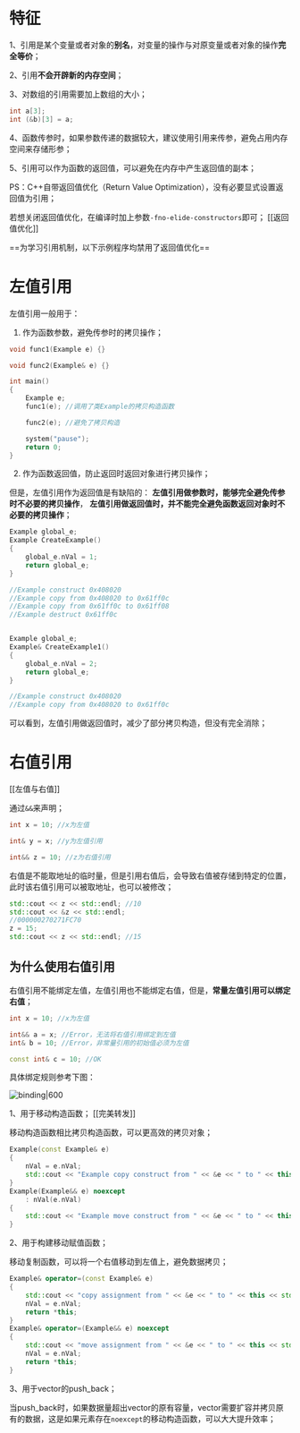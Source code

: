 
# 特征

1、引用是某个变量或者对象的**别名**，对变量的操作与对原变量或者对象的操作**完全等价**；

2、引用**不会开辟新的内存空间**；

3、对数组的引用需要加上数组的大小；

```c++
int a[3];
int (&b)[3] = a;
```

4、函数传参时，如果参数传递的数据较大，建议使用引用来传参，避免占用内存空间来存储形参；

5、引用可以作为函数的返回值，可以避免在内存中产生返回值的副本；

PS：C++自带返回值优化（Return Value Optimization），没有必要显式设置返回值为引用；

若想关闭返回值优化，在编译时加上参数`-fno-elide-constructors`即可；
[[返回值优化]]

==为学习引用机制，以下示例程序均禁用了返回值优化==

# 左值引用

左值引用一般用于：
1. 作为函数参数，避免传参时的拷贝操作；
```c++
void func1(Example e) {}

void func2(Example& e) {}

int main()
{
	Example e;
	func1(e); //调用了类Example的拷贝构造函数

	func2(e); //避免了拷贝构造

	system("pause");
	return 0;
}
```

2. 作为函数返回值，防止返回时返回对象进行拷贝操作；

但是，左值引用作为返回值是有缺陷的：
**左值引用做参数时，能够完全避免传参时不必要的拷贝操作**，
**左值引用做返回值时，并不能完全避免函数返回对象时不必要的拷贝操作**；

```c++
Example global_e;
Example CreateExample()
{
	global_e.nVal = 1;
	return global_e;
}

//Example construct 0x408020
//Example copy from 0x408020 to 0x61ff0c
//Example copy from 0x61ff0c to 0x61ff08
//Example destruct 0x61ff0c


Example global_e;
Example& CreateExample1()
{
	global_e.nVal = 2;
	return global_e;
}

//Example construct 0x408020
//Example copy from 0x408020 to 0x61ff0c
```

可以看到，左值引用做返回值时，减少了部分拷贝构造，但没有完全消除；

# 右值引用
[[左值与右值]]

通过`&&`来声明；
```c++
int x = 10; //x为左值

int& y = x; //y为左值引用

int&& z = 10; //z为右值引用
```

右值是不能取地址的临时量，但是引用右值后，会导致右值被存储到特定的位置，此时该右值引用可以被取地址，也可以被修改；
```c++
std::cout << z << std::endl; //10
std::cout << &z << std::endl;
//000000270271FC70
z = 15;
std::cout << z << std::endl; //15
```

## 为什么使用右值引用

右值引用不能绑定左值，左值引用也不能绑定右值，但是，**常量左值引用可以绑定右值**；
```c++
int x = 10; //x为左值

int&& a = x; //Error，无法将右值引用绑定到左值
int& b = 10; //Error，非常量引用的初始值必须为左值

const int& c = 10; //OK
```

具体绑定规则参考下图：

![binding|600](https://pic-1315225359.cos.ap-shanghai.myqcloud.com/20230121013716.png)

1、用于移动构造函数；
[[完美转发]]

移动构造函数相比拷贝构造函数，可以更高效的拷贝对象；

```c++
Example(const Example& e)
{
	nVal = e.nVal;
	std::cout << "Example copy construct from " << &e << " to " << this << std::endl;
}
Example(Example&& e) noexcept
	: nVal(e.nVal)
{
	std::cout << "Example move construct from " << &e << " to " << this << std::endl;
}
```

2、用于构建移动赋值函数；

移动复制函数，可以将一个右值移动到左值上，避免数据拷贝；

```c++
Example& operator=(const Example& e)
{
	std::cout << "copy assignment from " << &e << " to " << this << std::endl;
	nVal = e.nVal;
	return *this;
}
Example& operator=(Example&& e) noexcept
{
	std::cout << "move assignment from " << &e << " to " << this << std::endl;
	nVal = e.nVal;
	return *this;
}
```

3、用于vector的push_back；

当push_back时，如果数据量超出vector的原有容量，vector需要扩容并拷贝原有的数据，这是如果元素存在`noexcept`的移动构造函数，可以大大提升效率；